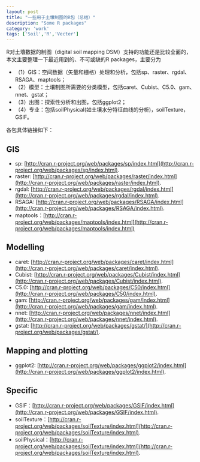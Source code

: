 ```yaml
---
layout: post
title: "一些用于土壤制图的R包（总结）"
description: "Some R packages"
category: 'work'
tags: ['Soil','R','Vecter']
---
```



R对土壤数据的制图（digital soil mapping DSM）支持的功能还是比较全面的，本文主要整理一下最近用到的、不可或缺的R packages，主要分为

- （1）GIS：空间数据（矢量和栅格）处理和分析，包括sp、raster、rgdal、RSAGA、maptools；
- （2）模型：土壤制图所需要的分类模型，包括caret、Cubist、C5.0、gam、nnet、gstat；
- （3）出图：探索性分析和出图，包括ggplot2；
- （4）专业：包括soilPhysical(如土壤水分特征曲线的分析)，soilTexture，GSIF。

各包具体链接如下：


<!--more-->


## GIS ##

- sp: [http://cran.r-project.org/web/packages/sp/index.html](http://cran.r-project.org/web/packages/sp/index.html).
- raster: [http://cran.r-project.org/web/packages/raster/index.html](http://cran.r-project.org/web/packages/raster/index.html). 
- rgdal: [http://cran.r-project.org/web/packages/rgdal/index.html](http://cran.r-project.org/web/packages/rgdal/index.html). 
- RSAGA: [http://cran.r-project.org/web/packages/RSAGA/index.html](http://cran.r-project.org/web/packages/RSAGA/index.html). 
- maptools：[http://cran.r-project.org/web/packages/maptools/index.html](http://cran.r-project.org/web/packages/maptools/index.html)

## Modelling ##

- caret: [http://cran.r-project.org/web/packages/caret/index.html](http://cran.r-project.org/web/packages/caret/index.html). 
- Cubist: [http://cran.r-project.org/web/packages/Cubist/index.html](http://cran.r-project.org/web/packages/Cubist/index.html). 
- C5.0: [http://cran.r-project.org/web/packages/C50/index.html](http://cran.r-project.org/web/packages/C50/index.html). 
- gam: [http://cran.r-project.org/web/packages/gam/index.html](http://cran.r-project.org/web/packages/gam/index.html). 
- nnet: [http://cran.r-project.org/web/packages/nnet/index.html](http://cran.r-project.org/web/packages/nnet/index.html).
- gstat: [http://cran.r-project.org/web/packages/gstat/](http://cran.r-project.org/web/packages/gstat/). 


## Mapping and plotting ##

- ggplot2: [http://cran.r-project.org/web/packages/ggplot2/index.html](http://cran.r-project.org/web/packages/ggplot2/index.html). 


## Specific ##

- GSIF：[http://cran.r-project.org/web/packages/GSIF/index.html](http://cran.r-project.org/web/packages/GSIF/index.html). 
- soilTexture：[http://cran.r-project.org/web/packages/soilTexture/index.html](http://cran.r-project.org/web/packages/soilTexture/index.html). 
- soilPhysical：[http://cran.r-project.org/web/packages/soilTexture/index.html](http://cran.r-project.org/web/packages/soilTexture/index.html). 





